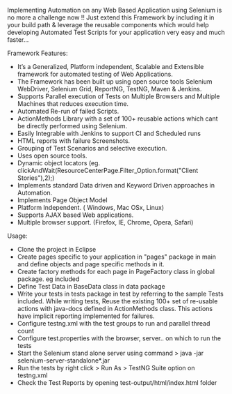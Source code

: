 Implementing Automation on any Web Based Application using Selenium is no more a challenge now !!
Just extend this Framework by including it in your build path & leverage the reusable components which would help developing Automated Test Scripts for your application very easy and much faster...

Framework Features:
- It’s a Generalized, Platform independent, Scalable and Extensible framework for automated testing of Web Applications. 
- The Framework has been built up using open source tools Selenium WebDriver, Selenium Grid, ReportNG, TestNG, Maven & Jenkins.
- Supports Parallel execution of Tests on Multiple Browsers and Multiple Machines that reduces execution time.
- Automated Re-run of failed Scripts.
- ActionMethods Library with a set of 100+ reusable actions which cant be directly performed using Selenium.
- Easily Integrable with Jenkins to support CI and Scheduled runs
- HTML reports with failure Screenshots.
- Grouping of Test Scenarios and selective execution.
- Uses open source tools.
- Dynamic object locators (eg. clickAndWait(ResourceCenterPage.Filter_Option.format("Client Stories"),2);)
- Implements standard Data driven and Keyword Driven approaches in Automation.
- Implements Page Object Model 
- Platform Independent. ( Windows, Mac OSx, Linux)
- Supports AJAX based Web applications.
- Multiple browser support. (Firefox, IE, Chrome, Opera, Safari)

Usage:
- Clone the project in Eclipse
- Create pages specific to your application in "pages" package in main and define objects and page specific methods in it.
- Create factory methods for each page in PageFactory class in global package. eg included
- Define Test Data in BaseData class in data package
- Write your tests in tests package in test by referring to the sample Tests included. While writing tests, Reuse the existing 100+ set of re-usable actions with java-docs defined in ActionMethods class. This actions have implicit reporting implemented for failures. 
- Configure testng.xml with the test groups to run and parallel thread count
- Configure test.properties with the browser, server.. on which to run the tests
- Start the Selenium stand alone server using command > java -jar selenium-server-standalone*.jar
- Run the tests by right click > Run As > TestNG Suite option on testng.xml
- Check the Test Reports by opening test-output/html/index.html folder

